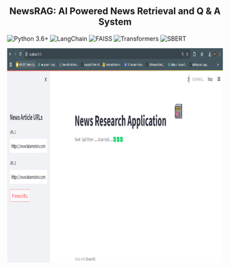 <h2><center>NewsRAG: AI Powered News Retrieval and Q & A System</center></h2>

![Python 3.6+](https://img.shields.io/badge/Python-3.6%2B-brightgreen.svg)  ![LangChain](https://img.shields.io/badge/LangChain-💬-blue)  ![FAISS](https://img.shields.io/badge/FAISS-🔍-orange)  ![Transformers](https://img.shields.io/badge/Transformers-🤗-yellow)  ![SBERT](https://img.shields.io/badge/SBERT-📜-red)

<p> <img src="https://github.com/hemanshiukani2908/NewsRAG-AI-Powered-News-Retrieval-and-Q-A-System/blob/main/app_UI/app_1.png" align="left" alt="Coding" width="900" height="500"/> </p>


